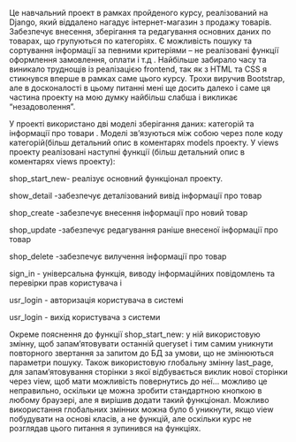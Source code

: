 Це навчальний проект в рамках пройденого курсу, реалізований на Django, який віддалено нагадує інтернет-магазин з продажу товарів. Забезпечує внесення, зберігання та редагування основних даних по товарах, що групуються по категоріях. Є можливість пошуку  та сортування інформації за певними критеріями – не реалізовані функції оформлення замовлення, оплати і т.д .  Найбільше забирало часу та виникало  труднощів із реалізацією frontend, так як з HTML та CSS я стикнувся вперше в рамках саме цього курсу.
Трохи виручив Bootstrap, але в досконалості в цьому питанні мені ще досить далеко і саме ця частина проекту на мою думку  найбільш слабша і викликає “незадоволення”.

У проекті використано  дві моделі зберігання даних: категорій та інформації про товари . Моделі зв’язуютьcя між собою через поле коду категорій(більш детальний опис в коментарях models проекту. 
У views проекту реалізовані наступні функції (більш детальний опис в коментарях views проекту):

shop_start_new-  реалізує основний функціонал проекту.

show_detail -забезпечує деталізований вивід інформації про товар

shop_create -забезпечує внесення інформації про новий товар

shop_update -забезпечує редагування раніше внесеної інформації про товар

shop_delete -забезпечує вилучення інформації про товар

sign_in - універсальна функція,  виводу інформаційних повідомлень  та перевірки прав користувача і

usr_login - авторизація користувача в системі

usr_login - вихід користувача з системи
 
Окреме пояснення до функції shop_start_new:
у ній  використовую змінну, щоб запам’ятовувати останній queryset і тим самим уникнути повторного  звертання за запитом до БД за умови, що не змінюються параметри пошуку.
Також використовую глобальну змінну last_page, для запам’ятовування сторінки з якої відбувається виклик нової сторінки через view, щоб мати можливість повернутись до неї... можливо це неправильно,
оскільки це можна зробити  стандартною кнопкою в  любому браузері, але я вирішив додати такий функціонал. Можливо використання глобальних змінних можна було б уникнути, якщо  view побудувати на основі класів,
а не функцій, але оскільки курс не розглядав цього питання я зупинився на функціях. 
